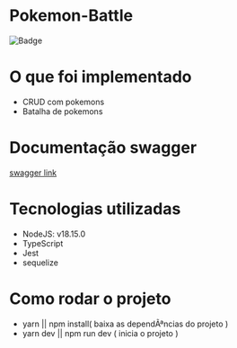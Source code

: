 # Pokemon-Battle

![Badge](https://img.shields.io/static/v1?label=POCKEMON&message=BATTLE&color=<COLOR>&style=<STYLE>&logo=<LOGO>)

O que foi implementado
======================
* CRUD com pokemons
* Batalha de pokemons

Documentação swagger
======================
  [swagger link](https://pokemon-battle.onrender.com/doc)

Tecnologias utilizadas
======================
* NodeJS: v18.15.0
* TypeScript
* Jest
* sequelize

Como rodar o projeto
======================
* yarn || npm install( baixa as dependÃªncias do projeto )
* yarn dev || npm run dev ( inicia o projeto )
